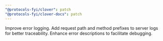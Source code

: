 ```yaml
---
"@protocols-fyi/clover": patch
"@protocols-fyi/clover-docs": patch
---
```


Improve error logging. Add request path and method prefixes to server logs for better traceability. Enhance error descriptions to facilitate debugging.
